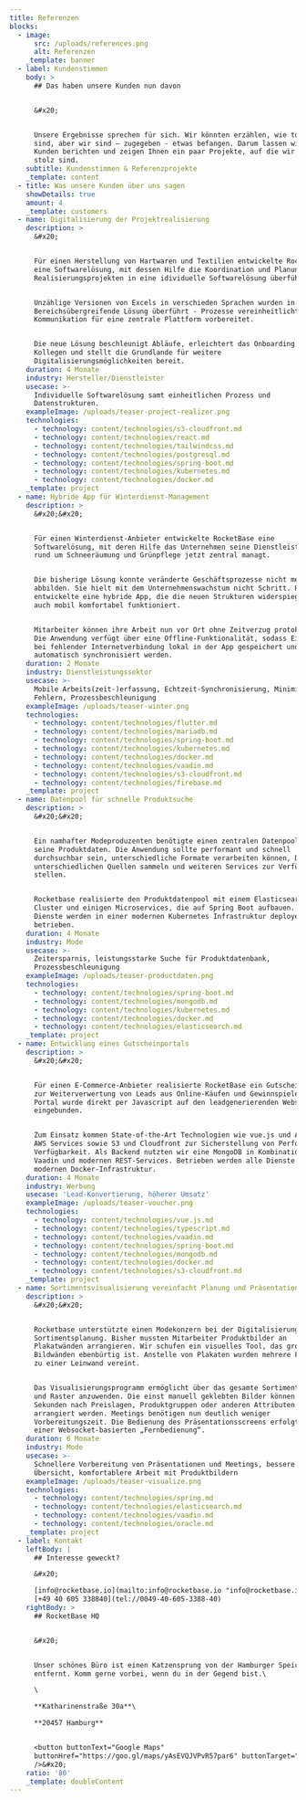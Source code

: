 ```yaml
---
title: Referenzen
blocks:
  - image:
      src: /uploads/references.png
      alt: Referenzen
    _template: banner
  - label: Kundenstimmen
    body: >
      ## Das haben unsere Kunden nun davon


      &#x20;


      Unsere Ergebnisse sprechen für sich. Wir könnten erzählen, wie toll wir
      sind, aber wir sind – zugegeben - etwas befangen. Darum lassen wir unsere
      Kunden berichten und zeigen Ihnen ein paar Projekte, auf die wir besonders
      stolz sind.
    subtitle: Kundenstimmen & Referenzprojekte
    _template: content
  - title: Was unsere Kunden über uns sagen
    showDetails: true
    amount: 4
    _template: customers
  - name: Digitalisierung der Projektrealisierung
    description: >
      &#x20;


      Für einen Herstellung von Hartwaren und Textilien entwickelte RocketBase
      eine Softwarelösung, mit dessen Hilfe die Koordination und Planung von
      Realisierungsprojekten in eine idividuelle Softwarelösung überführt wurde.


      Unzählige Versionen von Excels in verschieden Sprachen wurden in eine
      Bereichsübergreifende Lösung überführt - Prozesse vereinheitlicht und die
      Kommunikation für eine zentrale Plattform vorbereitet.


      Die neue Lösung beschleunigt Abläufe, erleichtert das Onboarding neuer
      Kollegen und stellt die Grundlande für weitere
      Digitalisierungsmöglichkeiten bereit.
    duration: 4 Monate
    industry: Hersteller/Dienstleister
    usecase: >-
      Individuelle Softwarelösung samt einheitlichen Prozess und
      Datenstrukturen.
    exampleImage: /uploads/teaser-project-realizer.png
    technologies:
      - technology: content/technologies/s3-cloudfront.md
      - technology: content/technologies/react.md
      - technology: content/technologies/tailwindcss.md
      - technology: content/technologies/postgresql.md
      - technology: content/technologies/spring-boot.md
      - technology: content/technologies/kubernetes.md
      - technology: content/technologies/docker.md
    _template: project
  - name: Hybride App für Winterdienst-Management
    description: >
      &#x20;&#x20;


      Für einen Winterdienst-Anbieter entwickelte RocketBase eine
      Softwarelösung, mit deren Hilfe das Unternehmen seine Dienstleistungen
      rund um Schneeräumung und Grünpflege jetzt zentral managt.


      Die bisherige Lösung konnte veränderte Geschäftsprozesse nicht mehr
      abbilden. Sie hielt mit dem Unternehmenswachstum nicht Schritt. Rocketbase
      entwickelte eine hybride App, die die neuen Strukturen widerspiegelt und
      auch mobil komfortabel funktioniert.


      Mitarbeiter können ihre Arbeit nun vor Ort ohne Zeitverzug protokollieren.
      Die Anwendung verfügt über eine Offline-Funktionalität, sodass Eingaben
      bei fehlender Internetverbindung lokal in der App gespeichert und später
      automatisch synchronisiert werden.
    duration: 2 Monate
    industry: Dienstleistungssektor
    usecase: >-
      Mobile Arbeits(zeit-)erfassung, Echtzeit-Synchronisierung, Minimierung von
      Fehlern, Prozessbeschleunigung
    exampleImage: /uploads/teaser-winter.png
    technologies:
      - technology: content/technologies/flutter.md
      - technology: content/technologies/mariadb.md
      - technology: content/technologies/spring-boot.md
      - technology: content/technologies/kubernetes.md
      - technology: content/technologies/docker.md
      - technology: content/technologies/vaadin.md
      - technology: content/technologies/s3-cloudfront.md
      - technology: content/technologies/firebase.md
    _template: project
  - name: Datenpool für schnelle Produktsuche
    description: >
      &#x20;&#x20;


      Ein namhafter Modeproduzenten benötigte einen zentralen Datenpool für
      seine Produktdaten. Die Anwendung sollte performant und schnell
      durchsuchbar sein, unterschiedliche Formate verarbeiten können, Daten aus
      unterschiedlichen Quellen sammeln und weiteren Services zur Verfügung
      stellen.


      Rocketbase realisierte den Produktdatenpool mit einem Elasticsearch
      Cluster und einigen Microservices, die auf Spring Boot aufbauen. Alle
      Dienste werden in einer modernen Kubernetes Infrastruktur deployed und
      betrieben.
    duration: 4 Monate
    industry: Mode
    usecase: >-
      Zeitersparnis, leistungsstarke Suche für Produktdatenbank,
      Prozessbeschleunigung
    exampleImage: /uploads/teaser-productdaten.png
    technologies:
      - technology: content/technologies/spring-boot.md
      - technology: content/technologies/mongodb.md
      - technology: content/technologies/kubernetes.md
      - technology: content/technologies/docker.md
      - technology: content/technologies/elasticsearch.md
    _template: project
  - name: Entwicklung eines Gutscheinportals
    description: >
      &#x20;&#x20;


      Für einen E-Commerce-Anbieter realisierte RocketBase ein Gutscheinportal
      zur Weiterverwertung von Leads aus Online-Käufen und Gewinnspielen. Das
      Portal wurde direkt per Javascript auf den leadgenerierenden Websites
      eingebunden.


      Zum Einsatz kommen State-of-the-Art Technologien wie vue.js und Amazons
      AWS Services sowie S3 und Cloudfront zur Sicherstellung von Performanz und
      Verfügbarkeit. Als Backend nutzten wir eine MongoDB in Kombination mit
      Vaadin und modernen REST-Services. Betrieben werden alle Dienste auf einer
      modernen Docker-Infrastruktur.
    duration: 4 Monate
    industry: Werbung
    usecase: 'Lead-Konvertierung, höherer Umsatz'
    exampleImage: /uploads/teaser-voucher.png
    technologies:
      - technology: content/technologies/vue.js.md
      - technology: content/technologies/typescript.md
      - technology: content/technologies/vaadin.md
      - technology: content/technologies/spring-boot.md
      - technology: content/technologies/mongodb.md
      - technology: content/technologies/docker.md
      - technology: content/technologies/s3-cloudfront.md
    _template: project
  - name: Sortimentsvisualisierung vereinfacht Planung und Präsentation
    description: >
      &#x20;&#x20;


      Rocketbase unterstützte einen Modekonzern bei der Digitalisierung seiner
      Sortimentsplanung. Bisher mussten Mitarbeiter Produktbilder an
      Plakatwänden arrangieren. Wir schufen ein visuelles Tool, das großen
      Bildwänden ebenbürtig ist. Anstelle von Plakaten wurden mehrere Fernseher
      zu einer Leinwand vereint.


      Das Visualisierungsprogramm ermöglicht über das gesamte Sortiment Filter
      und Raster anzuwenden. Die einst manuell geklebten Bilder können in
      Sekunden nach Preislagen, Produktgruppen oder anderen Attributen
      arrangiert werden. Meetings benötigen nun deutlich weniger
      Vorbereitungszeit. Die Bedienung des Präsentationsscreens erfolgt mithilfe
      einer Websocket-basierten „Fernbedienung“.
    duration: 6 Monate
    industry: Mode
    usecase: >-
      Schnellere Vorbereitung von Präsentationen und Meetings, bessere
      Übersicht, komfortablere Arbeit mit Produktbildern
    exampleImage: /uploads/teaser-visualize.png
    technologies:
      - technology: content/technologies/spring.md
      - technology: content/technologies/elasticsearch.md
      - technology: content/technologies/vaadin.md
      - technology: content/technologies/oracle.md
    _template: project
  - label: Kontakt
    leftBody: |
      ## Interesse geweckt?

      &#x20;

      [info@rocketbase.io](mailto:info@rocketbase.io "info@rocketbase.io")\
      [+49 40 605 338840](tel://0049-40-605-3388-40)
    rightBody: >
      ## RocketBase HQ


      &#x20;


      Unser schönes Büro ist einen Katzensprung von der Hamburger Speicherstadt
      entfernt. Komm gerne vorbei, wenn du in der Gegend bist.\

      \

      **Katharinenstraße 30a**\

      **20457 Hamburg**


      <button buttonText="Google Maps"
      buttonHref="https://goo.gl/maps/yAsEVQJVPvR57par6" buttonTarget="_blank"
      />&#x20;
    ratio: '80'
    _template: doubleContent
---
```


